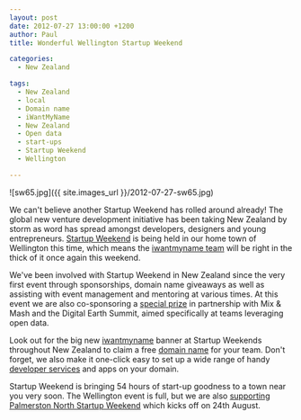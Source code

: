 ```yaml
---
layout: post
date: 2012-07-27 13:00:00 +1200
author: Paul
title: Wonderful Wellington Startup Weekend

categories:
  - New Zealand

tags:
  - New Zealand
  - local
  - Domain name
  - iWantMyName
  - New Zealand
  - Open data
  - start-ups
  - Startup Weekend
  - Wellington

---
```


![sw65.jpg]({{ site.images_url }}/2012-07-27-sw65.jpg)

We can't believe another Startup Weekend has rolled around already! The global new venture development initiative has been taking New Zealand by storm as word has spread amongst developers, designers and young entrepreneurs. [Startup Weekend](http://wellington.startupweekend.org/) is being held in our home town of Wellington this time, which means the [iwantmyname team](https://iwantmyname.co.nz/about) will be right in the thick of it once again this weekend.

We've been involved with Startup Weekend in New Zealand since the very first event through sponsorships, domain name giveaways as well as assisting with event management and mentoring at various times. At this event we are also co-sponsoring a [special prize](https://iwantmyname.com/blog/2012/08/booting-startup-weekends-mix-mashup.html) in partnership with Mix & Mash and the Digital Earth Summit, aimed specifically at teams leveraging open data.

Look out for the big new [iwantmyname](https://iwantmyname.co.nz/) banner at Startup Weekends throughout New Zealand to claim a free [domain name](https://iwantmyname.co.nz/domains) for your team. Don't forget, we also make it one-click easy to set up a wide range of handy [developer services](https://iwantmyname.co.nz/services/developer/) and apps on your domain.

Startup Weekend is bringing 54 hours of start-up goodness to a town near you very soon. The Wellington event is full, but we are also [supporting Palmerston North Startup Weekend](http://palmynorth.startupweekend.org/2012/07/13/iwantmyname-partners-with-startup-weekend-palmerston-north/) which kicks off on 24th August.

